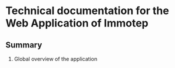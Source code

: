 # Technical documentation for the Web Application of Immotep

## Summary

1. Global overview of the application
